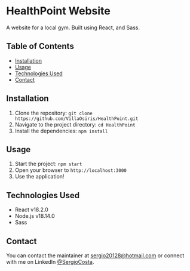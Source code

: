# HealthPoint Website

A website for a local gym. Built using React, and Sass.

## Table of Contents

- [Installation](#installation)
- [Usage](#usage)
- [Technologies Used](#technologies-used)
- [Contact](#contact)

## Installation

1. Clone the repository: `git clone https://github.com/VillaOsiris/HealthPoint.git`
2. Navigate to the project directory: `cd HealthPoint`
3. Install the dependencies: `npm install`

## Usage

1. Start the project: `npm start`
2. Open your browser to `http://localhost:3000`
3. Use the application!

## Technologies Used

- React v18.2.0
- Node.js v18.14.0
- Sass

## Contact

You can contact the maintainer at [sergio20128@hotmail.com](mailto:sergio20128@hotmail.com) or connect with me on LinkedIn [@SergioCosta](https://www.linkedin.com/in/sergiocscosta/).
